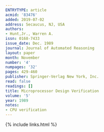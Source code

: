 ```yaml
---
ENTRYTYPE: article
acmid: '83476'
added: 2019-07-02
address: Secaucus, NJ, USA
authors:
- Hunt,Jr., Warren A.
issn: 0168-7433
issue_date: Dec. 1989
journal: Journal of Automated Reasoning
layout: paper
month: November
number: '4'
numpages: '32'
pages: 429-460
publisher: Springer-Verlag New York, Inc.
read: false
readings: []
title: Microprocessor Design Verification
volume: '5'
year: 1989
notes:
- CPU verification
---
```

{% include links.html %}
